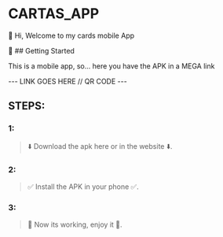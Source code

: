 # CARTAS_APP

:cowboy_hat_face: Hi, Welcome to my cards mobile App

:rocket: ## Getting Started



This is a mobile app, so... here you have the APK in a MEGA link

--- LINK GOES HERE // QR CODE ---

## STEPS:

### 1:
> :arrow_down: Download the apk here or in the website :arrow_down:.

### 2:
> :white_check_mark: Install the APK in your phone :white_check_mark:. 

### 3:
> :space_invader: Now its working, enjoy it :space_invader:.

